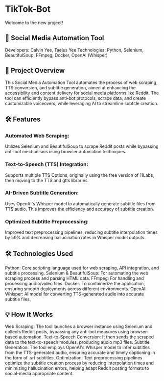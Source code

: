 # TikTok-Bot
Welcome to the new project!

## 🤖 Social Media Automation Tool
Developers: Calvin Yee, Taejus Yee
Technologies: Python, Selenium, BeautifulSoup, FFmpeg, Docker, OpenAI (Whisper)

## 🚀 Project Overview
This Social Media Automation Tool automates the process of web scraping, TTS conversion, and subtitle generation, aimed at enhancing the accessibility and content delivery for social media platforms like Reddit. The tool can efficiently bypass anti-bot protocols, scrape data, and create customizable voiceovers, while leveraging AI to streamline subtitle creation.

## 🛠️ Features
### Automated Web Scraping:
Utilizes Selenium and BeautifulSoup to scrape Reddit posts while bypassing anti-bot mechanisms using browser automation techniques.

### Text-to-Speech (TTS) Integration:
Supports multiple TTS Options, originally using the free version of 11Labs, then moving to the TTS and gtts libraries.

### AI-Driven Subtitle Generation:
Uses OpenAI's Whisper model to automatically generate subtitle files from TTS audio. This improves the efficiency and accuracy of subtitle creation.

### Optimized Subtitle Preprocessing:
Improved text preprocessing pipelines, reducing subtitle interpolation times by 50% and decreasing hallucination rates in Whisper model outputs.


## 🛠️ Technologies Used
Python: Core scripting language used for web scraping, API integration, and subtitle processing.
Selenium & BeautifulSoup: For automating the web scraping process and parsing HTML data.
FFmpeg: For handling and processing audio/video files.
Docker: To containerize the application, ensuring smooth deployments across different environments.
OpenAI Whisper: AI model for converting TTS-generated audio into accurate subtitle files.

## 💡 How It Works
Web Scraping: The tool launches a browser instance using Selenium and collects Reddit posts, bypassing any anti-bot measures using browser-based automation.
Text-to-Speech Conversion: It then sends the scraped data to the text-to-speech modules, producing audio mp3 files. 
Subtitle Generation: The tool employs OpenAI's Whisper model to infer subtitles from the TTS-generated audio, ensuring accurate and timely captioning in the form of .srt subtitles. 
Optimization: Text preprocessing pipelines optimize the subtitle creation process by reducing interpolation times and minimizing hallucination errors, helping adapt Reddit posting formats to social-media appropriate content. 
